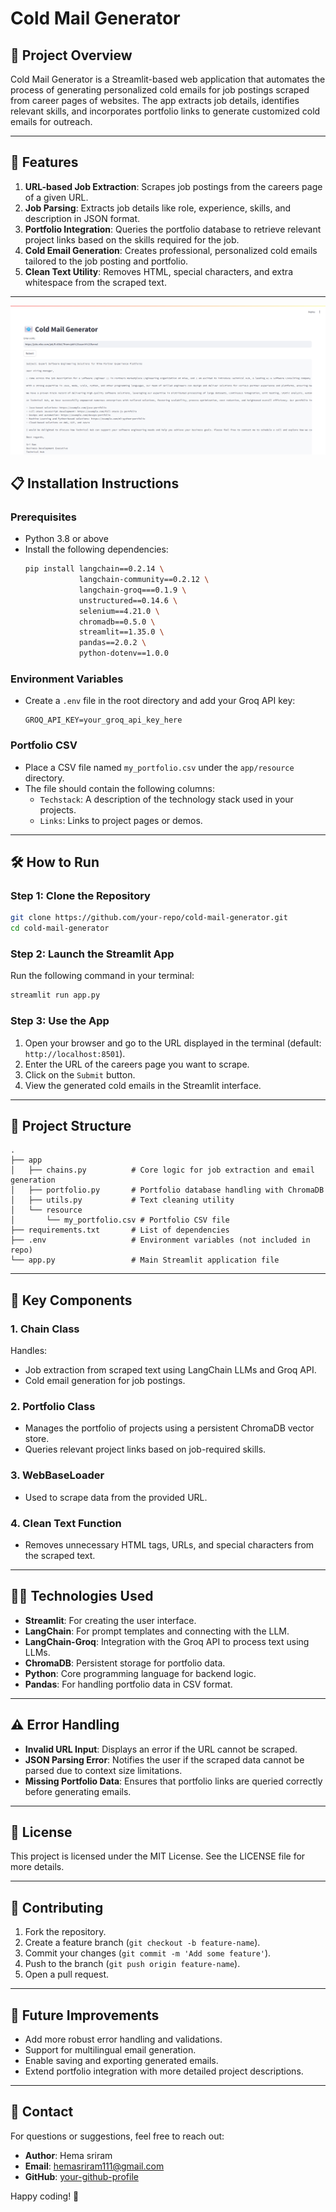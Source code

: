 # Cold Mail Generator

## 📧 Project Overview
Cold Mail Generator is a Streamlit-based web application that automates the process of generating personalized cold emails for job postings scraped from career pages of websites. The app extracts job details, identifies relevant skills, and incorporates portfolio links to generate customized cold emails for outreach.

---

## 🌟 Features
1. **URL-based Job Extraction**: Scrapes job postings from the careers page of a given URL.
2. **Job Parsing**: Extracts job details like role, experience, skills, and description in JSON format.
3. **Portfolio Integration**: Queries the portfolio database to retrieve relevant project links based on the skills required for the job.
4. **Cold Email Generation**: Creates professional, personalized cold emails tailored to the job posting and portfolio.
5. **Clean Text Utility**: Removes HTML, special characters, and extra whitespace from the scraped text.

---

![Cold Mail Generator](output%20image/output.png)



## 📋 Installation Instructions

### Prerequisites
- Python 3.8 or above
- Install the following dependencies:
  ```bash
  pip install langchain==0.2.14 \
              langchain-community==0.2.12 \
              langchain-groq===0.1.9 \
              unstructured==0.14.6 \
              selenium==4.21.0 \
              chromadb==0.5.0 \
              streamlit==1.35.0 \
              pandas==2.0.2 \
              python-dotenv==1.0.0
  ```

### Environment Variables
- Create a `.env` file in the root directory and add your Groq API key:
  ```env
  GROQ_API_KEY=your_groq_api_key_here
  ```

### Portfolio CSV
- Place a CSV file named `my_portfolio.csv` under the `app/resource` directory.
- The file should contain the following columns:
  - `Techstack`: A description of the technology stack used in your projects.
  - `Links`: Links to project pages or demos.

---

## 🛠️ How to Run

### Step 1: Clone the Repository
```bash
git clone https://github.com/your-repo/cold-mail-generator.git
cd cold-mail-generator
```

### Step 2: Launch the Streamlit App
Run the following command in your terminal:
```bash
streamlit run app.py
```

### Step 3: Use the App
1. Open your browser and go to the URL displayed in the terminal (default: `http://localhost:8501`).
2. Enter the URL of the careers page you want to scrape.
3. Click on the `Submit` button.
4. View the generated cold emails in the Streamlit interface.

---

## 🧩 Project Structure
```
.
├── app
│   ├── chains.py          # Core logic for job extraction and email generation
│   ├── portfolio.py       # Portfolio database handling with ChromaDB
│   ├── utils.py           # Text cleaning utility
│   └── resource
│       └── my_portfolio.csv # Portfolio CSV file
├── requirements.txt       # List of dependencies
├── .env                   # Environment variables (not included in repo)
└── app.py                 # Main Streamlit application file
```

---

## 🔑 Key Components

### 1. **Chain Class**
Handles:
- Job extraction from scraped text using LangChain LLMs and Groq API.
- Cold email generation for job postings.

### 2. **Portfolio Class**
- Manages the portfolio of projects using a persistent ChromaDB vector store.
- Queries relevant project links based on job-required skills.

### 3. **WebBaseLoader**
- Used to scrape data from the provided URL.

### 4. **Clean Text Function**
- Removes unnecessary HTML tags, URLs, and special characters from the scraped text.

---

## 👨‍💻 Technologies Used
- **Streamlit**: For creating the user interface.
- **LangChain**: For prompt templates and connecting with the LLM.
- **LangChain-Groq**: Integration with the Groq API to process text using LLMs.
- **ChromaDB**: Persistent storage for portfolio data.
- **Python**: Core programming language for backend logic.
- **Pandas**: For handling portfolio data in CSV format.

---

## ⚠️ Error Handling
- **Invalid URL Input**: Displays an error if the URL cannot be scraped.
- **JSON Parsing Error**: Notifies the user if the scraped data cannot be parsed due to context size limitations.
- **Missing Portfolio Data**: Ensures that portfolio links are queried correctly before generating emails.

---

## 📜 License
This project is licensed under the MIT License. See the LICENSE file for more details.

---

## 🤝 Contributing
1. Fork the repository.
2. Create a feature branch (`git checkout -b feature-name`).
3. Commit your changes (`git commit -m 'Add some feature'`).
4. Push to the branch (`git push origin feature-name`).
5. Open a pull request.

---

## 🧪 Future Improvements
- Add more robust error handling and validations.
- Support for multilingual email generation.
- Enable saving and exporting generated emails.
- Extend portfolio integration with more detailed project descriptions.

---

## 🔗 Contact
For questions or suggestions, feel free to reach out:
- **Author**: Hema sriram
- **Email**: hemasriram111@gmail.com
- **GitHub**: [your-github-profile](https://github.com/hemasriram111)

Happy coding! 🚀
